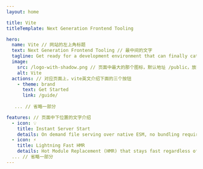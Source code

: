```yaml
---
layout: home

title: Vite
titleTemplate: Next Generation Frontend Tooling

hero:
  name: Vite // 网站的左上角标题
  text: Next Generation Frontend Tooling // 最中间的文字
  tagline: Get ready for a development environment that can finally catch up with you. // 最中间的文字
  image:
    src: /logo-with-shadow.png // 页面中最大的那个图标，默认地址 /public，放在public中无需写完整路径
    alt: Vite
  actions: // 对应页面上，vite英文介绍下面的三个按钮
    - theme: brand
      text: Get Started
      link: /guide/
      
   ... // 省略一部分

features: // 页面中下位置的文字介绍
  - icon: 💡
    title: Instant Server Start
    details: On demand file serving over native ESM, no bundling required!
  - icon: ⚡️
    title: Lightning Fast HMR
    details: Hot Module Replacement (HMR) that stays fast regardless of app size.
  ... // 省略一部分
---
```


